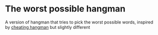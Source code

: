 The worst possible hangman
===

A version of hangman that tries to pick the worst possible words, inspired by [cheating hangman](https://danq.me/2019/09/26/cheatman/) but slightly different